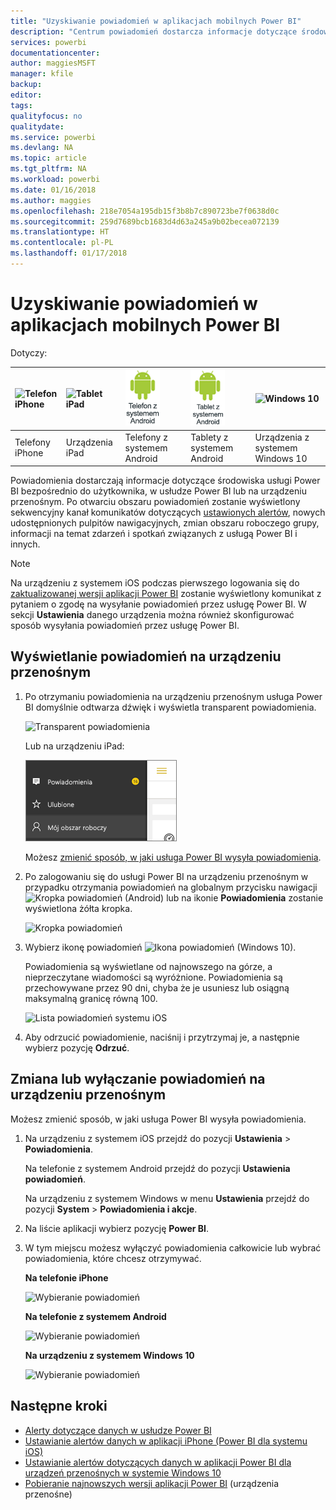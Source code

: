 ```yaml
---
title: "Uzyskiwanie powiadomień w aplikacjach mobilnych Power BI"
description: "Centrum powiadomień dostarcza informacje dotyczące środowiska usługi Power BI bezpośrednio na urządzenie przenośne użytkownika."
services: powerbi
documentationcenter: 
author: maggiesMSFT
manager: kfile
backup: 
editor: 
tags: 
qualityfocus: no
qualitydate: 
ms.service: powerbi
ms.devlang: NA
ms.topic: article
ms.tgt_pltfrm: NA
ms.workload: powerbi
ms.date: 01/16/2018
ms.author: maggies
ms.openlocfilehash: 218e7054a195db15f3b8b7c890723be7f0638d0c
ms.sourcegitcommit: 259d7689bcb1683d4d63a245a9b02becea072139
ms.translationtype: HT
ms.contentlocale: pl-PL
ms.lasthandoff: 01/17/2018
---
```

# <a name="get-notifications-in-the-power-bi-mobile-apps"></a>Uzyskiwanie powiadomień w aplikacjach mobilnych Power BI
Dotyczy:

| ![Telefon iPhone](media/mobile-apps-notification-center/iphone-logo-50-px.png) | ![Tablet iPad](media/mobile-apps-notification-center/ipad-logo-50-px.png) | ![Telefon z systemem Android](media/mobile-apps-notification-center/android-phone-logo-50-px.png) | ![Tablet z systemem Android](media/mobile-apps-notification-center/android-tablet-logo-50-px.png) | ![Windows 10](media/mobile-apps-notification-center/win-10-logo-50-px.png) |
|:--- |:--- |:--- |:--- |:--- |
| Telefony iPhone |Urządzenia iPad |Telefony z systemem Android |Tablety z systemem Android |Urządzenia z systemem Windows 10 |

Powiadomienia dostarczają informacje dotyczące środowiska usługi Power BI bezpośrednio do użytkownika, w usłudze Power BI lub na urządzeniu przenośnym. Po otwarciu obszaru powiadomień zostanie wyświetlony sekwencyjny kanał komunikatów dotyczących [ustawionych alertów](mobile-set-data-alerts-in-the-mobile-apps.md), nowych udostępnionych pulpitów nawigacyjnych, zmian obszaru roboczego grupy, informacji na temat zdarzeń i spotkań związanych z usługą Power BI i innych.

> [!NOTE]
> Na urządzeniu z systemem iOS podczas pierwszego logowania się do [zaktualizowanej wersji aplikacji Power BI](https://powerbi.microsoft.com/mobile/) zostanie wyświetlony komunikat z pytaniem o zgodę na wysyłanie powiadomień przez usługę Power BI. W sekcji **Ustawienia** danego urządzenia można również skonfigurować sposób wysyłania powiadomień przez usługę Power BI. 
> 
> 

## <a name="view-notifications-on-your-mobile-device"></a>Wyświetlanie powiadomień na urządzeniu przenośnym
1. Po otrzymaniu powiadomienia na urządzeniu przenośnym usługa Power BI domyślnie odtwarza dźwięk i wyświetla transparent powiadomienia.
   
   ![Transparent powiadomienia](media/mobile-apps-notification-center/power-bi-mobile-notification-banner.png)
   
   Lub na urządzeniu iPad:
   
   ![Powiadomienia](media/mobile-apps-notification-center/power-bi-ipad-notifications.png)
   
   Możesz [zmienić sposób, w jaki usługa Power BI wysyła powiadomienia](mobile-apps-notification-center.md#change-or-turn-off-notifications-on-your-mobile-device).
2. Po zalogowaniu się do usługi Power BI na urządzeniu przenośnym w przypadku otrzymania powiadomień na globalnym przycisku nawigacji ![Kropka powiadomień](media/mobile-apps-notification-center/power-bi-android-menu-notifications-icon.png) (Android) lub na ikonie **Powiadomienia** zostanie wyświetlona żółta kropka. 
   
   ![Kropka powiadomień](media/mobile-apps-notification-center/power-bi-windows-10-notifications.png)
3. Wybierz ikonę powiadomień ![Ikona powiadomień](media/mobile-apps-notification-center/power-bi-windows-10-notification-icon.png) (Windows 10).
   
    Powiadomienia są wyświetlane od najnowszego na górze, a nieprzeczytane wiadomości są wyróżnione. Powiadomienia są przechowywane przez 90 dni, chyba że je usuniesz lub osiągną maksymalną granicę równą 100.
   
   ![Lista powiadomień systemu iOS](media/mobile-apps-notification-center/power-bi-iphone-notifications-list.png)
4. Aby odrzucić powiadomienie, naciśnij i przytrzymaj je, a następnie wybierz pozycję **Odrzuć**.

## <a name="change-or-turn-off-notifications-on-your-mobile-device"></a>Zmiana lub wyłączanie powiadomień na urządzeniu przenośnym
Możesz zmienić sposób, w jaki usługa Power BI wysyła powiadomienia.

1. Na urządzeniu z systemem iOS przejdź do pozycji **Ustawienia** > **Powiadomienia**. 
   
    Na telefonie z systemem Android przejdź do pozycji **Ustawienia powiadomień**.
   
    Na urządzeniu z systemem Windows w menu **Ustawienia** przejdź do pozycji **System** > **Powiadomienia i akcje**.
2. Na liście aplikacji wybierz pozycję **Power BI**. 
3. W tym miejscu możesz wyłączyć powiadomienia całkowicie lub wybrać powiadomienia, które chcesz otrzymywać.
   
    **Na telefonie iPhone**
   
    ![Wybieranie powiadomień](media/mobile-apps-notification-center/power-bi-notifications-iphone-settings.png)
   
    **Na telefonie z systemem Android**
   
    ![Wybieranie powiadomień](media/mobile-apps-notification-center/power-bi-notifications-android-settings.png)

    **Na urządzeniu z systemem Windows 10**

    ![Wybieranie powiadomień](media/mobile-apps-notification-center/power-bi-notifications-windows10-settings.png)

## <a name="next-steps"></a>Następne kroki
* [Alerty dotyczące danych w usłudze Power BI](service-set-data-alerts.md)
* [Ustawianie alertów danych w aplikacji iPhone (Power BI dla systemu iOS)](mobile-set-data-alerts-in-the-mobile-apps.md)
* [Ustawianie alertów dotyczących danych w aplikacji Power BI dla urządzeń przenośnych w systemie Windows 10](mobile-set-data-alerts-in-the-mobile-apps.md)
* [Pobieranie najnowszych wersji aplikacji Power BI](https://powerbi.microsoft.com/mobile/) (urządzenia przenośne)

